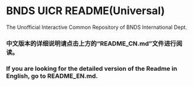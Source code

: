 # BNDS UICR README(Universal)
The Unofficial Interactive Common Repository of BNDS International Dept.

### 中文版本的详细说明请点击上方的“README_CN.md”文件进行阅读。

### If you are looking for the detailed version of the Readme in English, go to README_EN.md.
